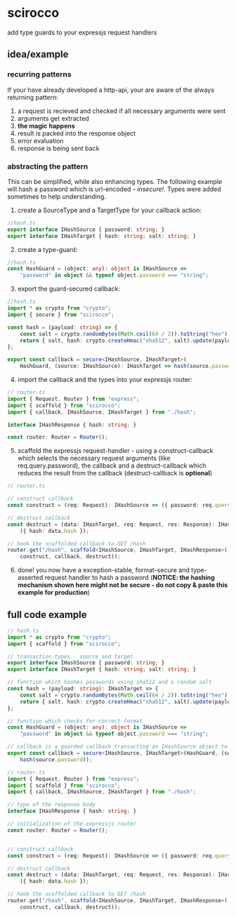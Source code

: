 # scirocco
add type guards to your expressjs request handlers

## idea/example
### recurring patterns
If your have already developed a http-api, your are aware of the always returning pattern:
1. a request is recieved and checked if all necessary arguments were sent
2. arguments get extracted
3. **the magic happens**
4. result is packed into the response object
5. error evaluation
6. response is being sent back

### abstracting the pattern
This can be simplified, while also enhancing types. The following example will hash a password which is url-encoded - *insecure!*. Types were added sometimes to help understanding.
1. create a SourceType and a TargetType for your callback action:
```typescript
//hash.ts
export interface IHashSource { password: string; }
export interface IHashTarget { hash: string; salt: string; }
```
2. create a type-guard:
```typescript
//hash.ts
const HashGuard = (object: any): object is IHashSource =>
    "password" in object && typeof object.password === "string";
```
3. export the guard-secured callback:
```typescript
//hash.ts
import * as crypto from "crypto";
import { secure } from "scirocco";

const hash = (payload: string) => {
    const salt = crypto.randomBytes(Math.ceil(64 / 2)).toString("hex").slice(0, 64);
    return { salt, hash: crypto.createHmac("sha512", salt).update(payload).digest("hex") };
};

export const callback = secure<IHashSource, IHashTarget>(
    HashGuard, (source: IHashSource): IHashTarget => hash(source.password));
```
4. import the callback and the types into your expressjs router:
```typescript
// router.ts
import { Request, Router } from "express";
import { scaffold } from "scirocco";
import { callback, IHashSource, IHashTarget } from "./hash";

interface IHashResponse { hash: string; }

const router: Router = Router();
```
5. scaffold the expressjs request-handler - using a construct-callback which selects the
necessary request arguments (like req.query.password), the callback and a destruct-callback
which reduces the result from the callback (destruct-callback is **optional**)
```typescript
// router.ts

// construct callback
const construct = (req: Request): IHashSource => ({ password: req.query.password });

// destruct callback
const destruct = (data: IHashTarget, req: Request, res: Response): IHashResponse =>
    ({ hash: data.hash });

// hook the scaffolded callback to GET /hash
router.get("/hash", scaffold<IHashSource, IHashTarget, IHashResponse>(
    construct, callback, destruct)); 
```
6. done! you now have a exception-stable, format-secure and type-asserted request handler to
hash a password (**NOTICE: the hashing mechanism shown here might not be secure - do not copy & paste this example for production**)

## full code example
```typescript
// hash.ts
import * as crypto from "crypto";
import { scaffold } from "scirocco";

// transaction types - source and target
export interface IHashSource { password: string; }
export interface IHashTarget { hash: string; salt: string; }

// function which hashes passwords using sha512 and a random salt
const hash = (payload: string): IHashTarget => {
    const salt = crypto.randomBytes(Math.ceil(64 / 2)).toString("hex").slice(0, 64);
    return { salt, hash: crypto.createHmac("sha512", salt).update(payload).digest("hex") };
};

// function which checks for correct format
const HashGuard = (object: any): object is IHashSource =>
    "password" in object && typeof object.password === "string";

// callback is a guarded callback transacting an IHashSource object to IHashTarget object
export const callback = secure<IHashSource, IHashTarget>(HashGuard, (source: IHashSource) =>
    hash(source.password));

```
```typescript
// router.ts
import { Request, Router } from "express";
import { scaffold } from "scirocco";
import { callback, IHashSource, IHashTarget } from "./hash";

// type of the response body
interface IHashResponse { hash: string; }

// initialization of the expressjs router
const router: Router = Router();


// construct callback
const construct = (req: Request): IHashSource => ({ password: req.query.password });

// destruct callback
const destruct = (data: IHashTarget, req: Request, res: Response): IHashResponse =>
    ({ hash: data.hash });

// hook the scaffolded callback to GET /hash
router.get("/hash", scaffold<IHashSource, IHashTarget, IHashResponse>(
    construct, callback, destruct)); 
```